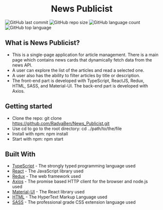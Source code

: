 <div align="center">
  <br>
  <h1>News Publicist</h1>
</div>

![GitHub last commit](https://img.shields.io/github/last-commit/RadyaBen/News_Publicist?style=plastic)
![GitHub repo size](https://img.shields.io/github/repo-size/RadyaBen/News_Publicist?style=plastic)
![GitHub language count](https://img.shields.io/github/languages/count/RadyaBen/News_Publicist?style=plastic)
![GitHub top language](https://img.shields.io/github/languages/top/RadyaBen/News_Publicist?style=plastic)

## What is News Publicist?

* This is a single-page application for article management. There is a main page which contains news cards that dynamically fetch data from the news API. 
* A user can explore the list of the articles and read a selected one.
* A user also has the ability to filter articles by title or description.
* The front-end part is developed with TypeScript, ReactJS, Redux, HTML, SASS, and Material-UI. The back-end part is developed with Axios.

## Getting started

* Clone the repo: git clone https://github.com/RadyaBen/News_Publicist.git
* Use cd to go to the root directory: cd ../path/to/the/file
* Install with npm: npm install
* Start with npm: npm start

## Built With

* [TypeScript](https://www.typescriptlang.org/) - The strongly typed programming language used 
* [React](https://ru.reactjs.org/) - The JavaScript library used
* [Redux](https://redux.js.org/) - The web framework used
* [Axios](https://axios-http.com/) - The promise based HTTP client for the browser and node.js used
* [Material-UI](https://mui.com/) - The React library used
* [HTML](https://developer.mozilla.org/ru/docs/Web/HTML) - The HyperText Markup Language used
* [SASS](://sass-lang.com) - The professional grade CSS extension language used